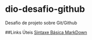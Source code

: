 # dio-desafio-github
Desafio de projeto sobre Git/Github

##Links Úteis
[Sintaxe Básica MarkDown](https://www.markdownguide.org/basic-syntax/)
